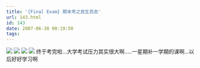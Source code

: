 ```yaml
---
title: '{Final Exam} 期末考之民生百态'
url: 143.html
id: 143
date: 2007-06-30 00:19:50
tags:
---
```


![](http://cai13.info/blog_pic/exam/DSC00034.JPG)  ![](http://cai13.info/blog_pic/exam/DSC00036.JPG) ![](http://cai13.info/blog_pic/exam/DSC00027.JPG) ![](http://cai13.info/blog_pic/exam/DSC00022.JPG) 终于考完啦...大学考试压力其实很大啊.....一星期补一学期的课啊...以后好好学习啊